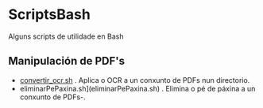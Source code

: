 # ScriptsBash
Alguns scripts de utilidade en Bash

## Manipulación de PDF's
+ [convertir_ocr.sh](convertir_ocr.sh) . Aplica o OCR a un conxunto de PDFs nun directorio. 
+ eliminarPePaxina.sh](eliminarPePaxina.sh) . Elimina o pé de páxina a un conxunto de PDFs-. 
